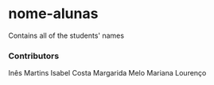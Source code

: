 # nome-alunas
Contains all of the students' names

### Contributors
Inês Martins
Isabel Costa
Margarida Melo
Mariana Lourenço